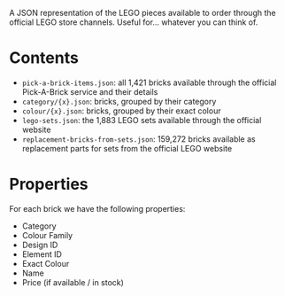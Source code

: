 A JSON representation of the LEGO pieces available to order through the official LEGO store channels. 
Useful for... whatever you can think of.

# Contents
 - `pick-a-brick-items.json`: all 1,421 bricks available through the official Pick-A-Brick service and their details
 - `category/{x}.json`: bricks, grouped by their category
 - `colour/{x}.json`: bricks, grouped by their exact colour
 - `lego-sets.json`: the 1,883 LEGO sets available through the official website
 - `replacement-bricks-from-sets.json`: 159,272 bricks available as replacement parts for sets from the official LEGO website
 
# Properties
For each brick we have the following properties:

- Category
- Colour Family
- Design ID
- Element ID
- Exact Colour
- Name
- Price (if available / in stock)
